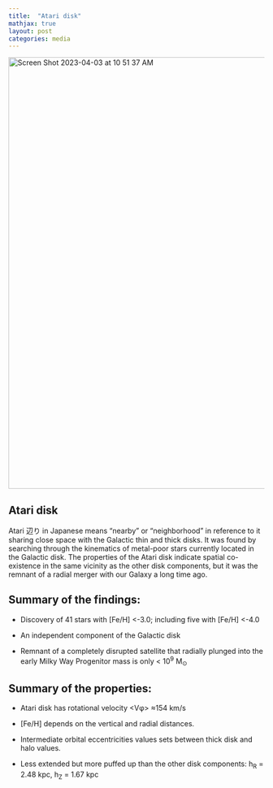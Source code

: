 ```yaml
---
title:  "Atari disk"
mathjax: true
layout: post
categories: media
---
```


<img width="850" alt="Screen Shot 2023-04-03 at 10 51 37 AM" src="https://user-images.githubusercontent.com/35367221/229394065-86f4e085-65c6-4d47-88e6-3b563fb00fbe.png">




Atari disk
----------
Atari 辺り in Japanese means “nearby” or “neighborhood” in reference to it sharing close space with the Galactic thin and thick disks. It was found by searching through the kinematics of metal-poor stars currently located in the Galactic disk. The properties of the Atari disk indicate spatial co-existence in the same vicinity as the other disk components, but it was the remnant of a radial merger with our Galaxy a long time ago. 


**Summary of the findings:**
-----------------------------------

* Discovery of 41 stars with [Fe/H] <-3.0; including five with [Fe/H] <-4.0

* An independent component  of the Galactic disk

* Remnant of a completely disrupted satellite that radially plunged into the early Milky Way Progenitor mass is only < 10<sup>9</sup> M<sub>⊙</sub>



**Summary of the properties:**
-----------------------------------

* Atari disk has rotational velocity <Vφ> ≈154 km/s 

* [Fe/H] depends on the vertical and radial distances.

* Intermediate orbital eccentricities values sets between thick disk and halo values.

* Less extended but more puffed up than the other disk components: h<sub>R</sub> = 2.48 kpc, h<sub>Z</sub> = 1.67 kpc
